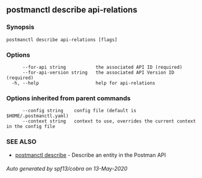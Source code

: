 ## postmanctl describe api-relations



### Synopsis



```
postmanctl describe api-relations [flags]
```

### Options

```
      --for-api string           the associated API ID (required)
      --for-api-version string   the associated API Version ID (required)
  -h, --help                     help for api-relations
```

### Options inherited from parent commands

```
      --config string    config file (default is $HOME/.postmanctl.yaml)
      --context string   context to use, overrides the current context in the config file
```

### SEE ALSO

* [postmanctl describe](postmanctl_describe.md)	 - Describe an entity in the Postman API

###### Auto generated by spf13/cobra on 13-May-2020
